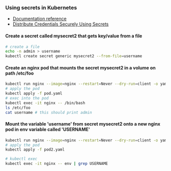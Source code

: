 ### Using secrets in Kubernetes

* [Documentation reference](https://kubernetes.io/docs/concepts/configuration/secret/)
* [Distribute Credentials Securely Using Secrets](https://kubernetes.io/docs/tasks/inject-data-application/distribute-credentials-secure/)

#### Create a secret called mysecret2 that gets key/value from a file
```bash
# create a file
echo -n admin > username
kubectl create secret generic mysecret2 --from-file=username
```

#### Create an nginx pod that mounts the secret mysecret2 in a volume on path /etc/foo
```bash
kubectl run nginx --image=nginx --restart=Never --dry-run=client -o yaml > pod.yaml
# apply the pod
kubectl apply -f pod.yaml
# exec into the pod
kubectl exec -it nginx -- /bin/bash
ls /etc/foo
cat username # this should print admin
```
#### Mount the variable 'username' from secret mysecret2 onto a new nginx pod in env variable called 'USERNAME'
```bash
kubectl run nginx --image=nginx --restart=Never --dry-run=client -o yaml > pod2.yaml
# apply the pod
kubectl apply -f pod2.yaml

# kubectl exec
kubectl exec -it nginx -- env | grep USERNAME
```
